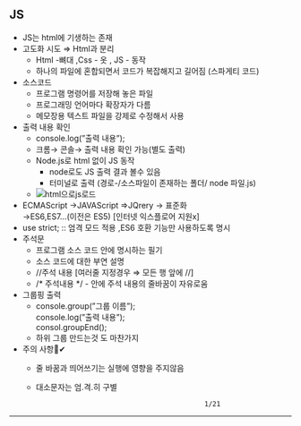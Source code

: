 ## JS

- JS는 html에 기생하는 존재
- 고도화 시도 ⇒ Html과 분리
    - Html -뼈대 ,Css - 옷 , JS - 동작
    - 하나의 파일에 혼합되면서 코드가 복잡해지고 길어짐 (스파게티 코드)
- 소스코드
    - 프로그램 명령어를 저장해 놓은 파일
    - 프로그래밍 언어마다 확장자가 다름
    - 메모장용 텍스트 파일을 강제로 수정해서 사용
- 출력 내용 확인
    - console.log(”출력 내용”);
    - 크롬→ 콘솔→ 출력 내용 확인 가능(별도 출력)
    - Node.js로 html 없이 JS 동작
        - node로도 JS 출력 결과 볼수 있음
        - 터미널로 출력 (경로-/소스파일이 존재하는 폴더/ node 파일.js)
    - ![html으로js로드](/img-2/html에js로드.png)
- ECMAScript →JAVAScript ⇒JQrery → 표준화   
    →ES6,ES7…(이전은 ES5) [인터넷 익스플로어 지원x]
- use strict; ::  엄격 모드 적용 ,ES6 호환 기능만 사용하도록 명시
- 주석문
    - 프로그램 소스 코드 안에 명시하는 필기
    - 소스 코드에 대한 부연 설명
    - //주석 내용 [여러줄 지정경우 ⇒ 모든 행 앞에 //]
    - /* 주석내용 */  - 안에 주석 내용의 줄바꿈이 자유로움
- 그룹핑 출력
    - console.group(”그룹 이름”);   
    console.log(”출력 내용”);   
    consol.groupEnd();
    - 하위 그룹 만드는것 도 마찬가지
- 주의 사항👀✔
    - 줄 바꿈과 띄어쓰기는 실행에 영향을 주지않음
    - 대소문자는 엄.격.히 구별



                                                    1/21
---
